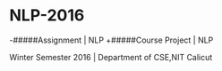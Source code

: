 # NLP-2016
-#####Assignment | NLP
+#####Course Project | NLP

Winter Semester 2016 | Department of CSE,NIT Calicut
  

